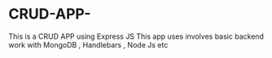# CRUD-APP-
This is a CRUD APP using Express JS 
This app uses involves basic backend work with MongoDB , Handlebars , Node Js etc
